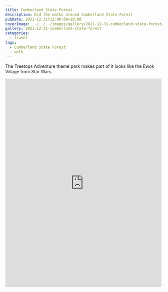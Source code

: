 ```yaml
---
title: Cumberland State Forest
description: Did the walks around Cumberland State Forest
pubDate: 2021-12-31T12:00:00+10:00
coverImage: ../../../images/gallery/2021-12-31-cumberland-state-forest/Cumberland State Forest (8).jpeg
gallery: 2021-12-31-cumberland-state-forest
categories:
  - travel
tags:
  - Cumberland State Forest
  - walk
---
```


The Treetops Adventure theme park makes part of it looks like the Ewok Village from Star Wars.

<iframe src="https://www.facebook.com/plugins/post.php?href=https%3A%2F%2Fwww.facebook.com%2Fchris1.tham%2Fposts%2Fpfbid026e1XtN6qATvS6ntsKKNhEwMCRtWFvPcAj2W3WeRbt1gKvXv3uECLF7tMRmtxp1o3l&show_text=true&width=500" width="500" height="665" style="border:none;overflow:hidden" scrolling="no" frameborder="0" allowfullscreen="true" allow="autoplay; clipboard-write; encrypted-media; picture-in-picture; web-share"></iframe>
